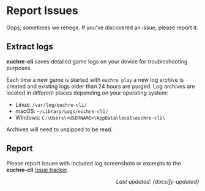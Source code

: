 # Report Issues

Oops, sometimes we renege. If you've discovered an issue, please report it.

## Extract logs

**euchre-cli** saves detailed game logs on your device for troubleshooting purposes.

Each time a new game is started with `euchre play` a new log archive is created and
existing logs older than 24 hours are purged. Log archives are located in different
places depending on your operating system:

- Linux: `/var/log/euchre-cli/`
- macOS: `~/Library/Logs/euchre-cli/`
- Windows: `C:\Users\<USERNAME>\AppData\local\euchre-cli\`

Archives will need to unzipped to be read.

## Report

Please report issues with included log screenshots or excerpts to the **euchre-cli**
[issue tracker](https://github.com/boldandbrad/euchre-cli/issues "Github - Issues").

<div style="text-align: right"><i>Last updated: {docsify-updated}</i></div>
